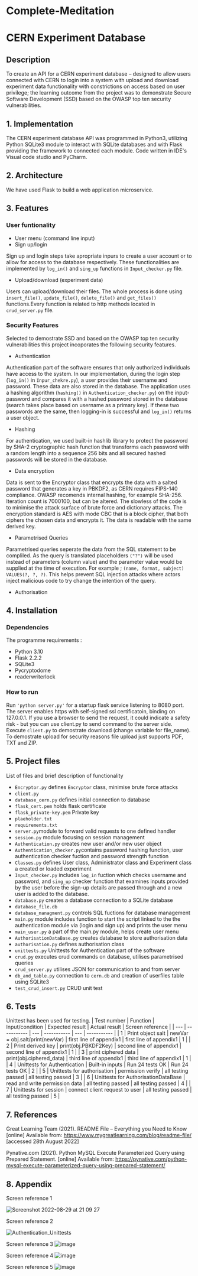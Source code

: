# Complete-Meditation

# CERN Experiment Database

## Description
To create an API for a CERN experiment database – designed to allow users connected with CERN to login into a system with upload and download experiment data functionality with constrictions on access based on user privilege; the learning outcome from the project was to demonstrate Secure Software Development (SSD) based on the OWASP top ten security vulnerabilities. 
## 1. Implementation
The CERN experiment database API was programmed in Python3, utilizing Python SQLite3 module to interact with SQLite databases and with Flask providing the framework to connected each module. Code written in IDE's Visual code studio and PyCharm.
## 2. Architecture 
We have used Flask to build a web application microservice. 
## 3. Features
### User funtionality
* User menu (command line input)
* Sign up/login
  
Sign up and login steps take apropriate inpurs to create a user account 
or to allow for access to the database respectively. These functionalities
are implemented by `log_in()` and `sing_up` functions in `Input_checker.py` file.
* Upload/download (experiment data)

Users can upload/download their files. The whole process is done using `insert_file()`, `update_file()`, `delete_file()` and `get_files()` functions.Every function is related to http methods located in `crud_server.py` file.
### Security Features
Selected to demostrate SSD and based on the OWASP top ten security vulnerabilities this project incoporates the following security features.
* Authentication
  
Authentication part of the software ensures that only authorized individuals 
have access to the system. In our implementation, during the login step 
(`log_in()` in `Inpur_chekre.py`), a user provides their username and password. 
These data are also stored in the database. The application uses a hashing 
algorithm (`hashing()` in `Authentication_checker.py`) on the input-password and
compares it with a hashed password stored in the database (search takes place 
based on username as a primary key). If these two passwords are the same, then 
logging-in is successful and `log_in()` returns a user object.

* Hashing  
  
For authentication, we used built-in hashlib library to protect the password by 
SHA-2 cryptographic hash function that transforms each password with a random 
length into a sequence 256 bits and all secured hashed passwords will be stored
in the database.

* Data encryption

Data is sent to the Encryptor class that encrypts the data with a salted password that generates a key in PBKDF2, as CERN requires FIPS-140 compliance. OWASP recomends internal hashing, for example SHA-256. Iteration count is 7000100, but can be altered. The slowless of the code is to minimise the attack surface of brute force and dictionary attacks. The encryption standard is AES with mode CBC that is a block cipher, that both ciphers the chosen data and encrypts it. The data is readable with the same derived key. 

* Parametrised Queries

Parametrised queries seperate the data from the SQL statement to be compliled. As the query is translated placeholders `("?")`  will be used instead of parameters (column value) and the parameter value would be supplied at the time of execution. For example ; `(name, format, subject) VALUES(?, ?, ?)`. This helps prevent SQL injection attacks where actors inject malicious code to try change the intention of the query.

* Authorisation
## 4. Installation
### Dependencies 
The programme requirements :
* Python 3.10
* Flask 2.2.2 
* SQLite3
* Pycryptodome
* readerwriterlock
### How to run
Run `'python server.py'` for a startup flask service listening to 8080 port. The server enables https with self-signed ssl certificatoin,  binding on 127.0.0.1. If you use a browser to send the request, it could indicate a safety risk - but you can use client.py to send command to the server side. Execute ``client.py`` to demostrate download (change variable for file_name). To demostrate upload for security reasons file upload just supports PDF, TXT and ZIP.
## 5. Project files
List of files and brief description of functionality
* `Encryptor.py` defines `Encryptor` class, minimise brute force attacks 
* `client.py`
* `database_cern.py` defines initial connection to database
* `flask_cert.pem` holds flask certificate 
* `flask_private-key.pem` Private key
* `plaeholder.txt`
* `requirements.txt`
* `server.py`module to forward valid requests to one defined handler
* `session.py` module focusing on session management
* `Authentication.py` creates new user and/or new user object
* `Authentication_checker.py`contains password hashing function, user authentication checker fuction and password strength function
* `Classes.py` defines User class, Administrator class and Experiment class a created or loaded experiment
* `Input_checker.py` includes `log_in` fuction which checks username and password, and  `sing_up` checker function that examines inputs provided by the
    user before the sign-up details are passed through and a new user is added to the database.
* `database.py` creates a database connection to a SQLite database
* `database_file.db`
* `database_managment.py` controls SQL fuctions for database management
* `main.py` module includes function to start the script linked to the the authentication module via (login and sign up) and prints the user menu
* `main_user.py` a part of the main.py module, helps create user menu
* `AuthorisationDataBase.py` creates database to store authorisation data
* `authorisation.py` defines authorisation class 
* `unittests.py` Unittests for Authentication part of the software
* `crud.py` executes crud commands on database, utilises parametrised queries
* `crud_server.py` utilises JSON for communication to and from server
* `db_and_table.py` connection to `cern.db` and creation of userfiles table using SQLite3 
* `test_crud_insert.py` CRUD unit test

## 6. Tests
Unittest has been used for testing.
| Test number | Function | Input/condition | Expected result | Actual result | Screen reference |
| --- | ----------- | --- | ----------- | --- | ----------- |
| 1 | Print object salt | newVar = obj.salt/print(newVar) | first line of appendix1 | first line of appendix1 | 1 |
| 2 | Print derived key | print(obj.PBKDF2Key) | second line of appendix1 | second line of appendix1 | 1 |
| 3 | print ciphered data | print(obj.ciphered_data) | third line of appendix1 | third line of appendix1 | 1 |
| 4 | Unittests for Authentication | Built-in inputs | Run 24 tests OK | Run 24 tests OK | 2 |
| 5 | Unittests for authorisation | permission verify | all testing passed | all testing passed | 3 |
| 6 | Unittests for AuthorisationDataBase | read and write permission data | all testing passed | all testing passed | 4 |
| 7 | Unittests for session | connect client request to user | all testing passed | all testing passed | 5 |
 
## 7. References
Great Learning Team (2021). README File – Everything you Need to Know [online] Available from:
https://www.mygreatlearning.com/blog/readme-file/ [accessed 28th August 2022]

Pynative.com (2021). Python MySQL Execute Parameterized Query using Prepared Statement. [online] Available from:
https://pynative.com/python-mysql-execute-parameterized-query-using-prepared-statement/

## 8. Appendix
Screen reference 1

![Screenshot 2022-08-29 at 21 09 27](https://user-images.githubusercontent.com/67603121/187289115-41281ee2-d02f-4c26-91d6-f41995e13ba8.png)

Screen reference 2

![Authentication_Unittests](https://user-images.githubusercontent.com/88317386/187291810-9f3c56d6-e2c2-4c75-a1bc-d3acada50d9b.jpg)



Screen reference 3
![image](https://user-images.githubusercontent.com/94125132/187293697-3743db8c-af0a-4c5d-a1e8-20271d33fcdf.png)

Screen reference 4
![image](https://user-images.githubusercontent.com/94125132/187293886-ff701017-fe46-4f20-8021-2196aec0a4b9.png)

Screen reference 5
![image](https://user-images.githubusercontent.com/94125132/187294390-0c45d74a-5617-46c2-9a51-c64db2f679b1.png)
